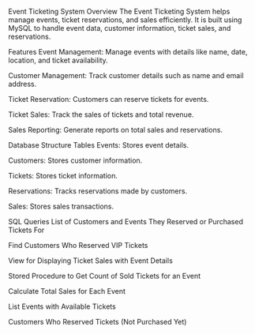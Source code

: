 Event Ticketing System
Overview
The Event Ticketing System helps manage events, ticket reservations, and sales efficiently. It is built using MySQL to handle event data, customer information, ticket sales, and reservations.

Features
Event Management: Manage events with details like name, date, location, and ticket availability.

Customer Management: Track customer details such as name and email address.

Ticket Reservation: Customers can reserve tickets for events.

Ticket Sales: Track the sales of tickets and total revenue.

Sales Reporting: Generate reports on total sales and reservations.

Database Structure
Tables
Events: Stores event details.

Customers: Stores customer information.

Tickets: Stores ticket information.

Reservations: Tracks reservations made by customers.

Sales: Stores sales transactions.

SQL Queries
List of Customers and Events They Reserved or Purchased Tickets For

Find Customers Who Reserved VIP Tickets

View for Displaying Ticket Sales with Event Details

Stored Procedure to Get Count of Sold Tickets for an Event

Calculate Total Sales for Each Event

List Events with Available Tickets

Customers Who Reserved Tickets (Not Purchased Yet)
